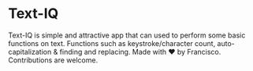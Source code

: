 # Text-IQ
Text-IQ is simple and attractive app that can used to perform some basic functions on text. Functions such as keystroke/character count, auto-capitalization &amp; finding and replacing. Made with ❤ by Francisco.
Contributions are welcome.
